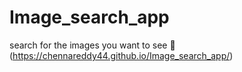# Image_search_app
search for the images you want to see 👀(https://chennareddy44.github.io/Image_search_app/)
